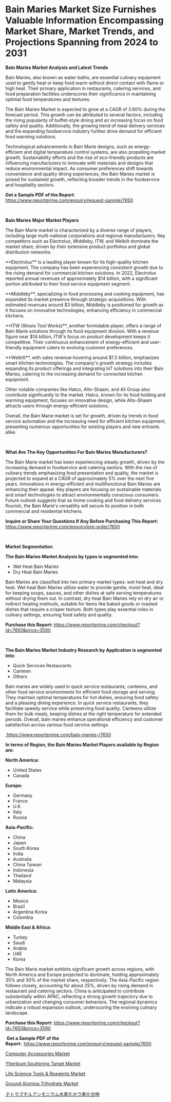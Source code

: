 <p><h1>Bain Maries Market Size Furnishes Valuable Information Encompassing Market Share, Market Trends, and Projections Spanning from 2024 to 2031</h1></p><p><strong>Bain Maries Market Analysis and Latest Trends</strong></p>
<p><p>Bain Maries, also known as water baths, are essential culinary equipment used to gently heat or keep food warm without direct contact with flame or high heat. Their primary application in restaurants, catering services, and food preparation facilities underscores their significance in maintaining optimal food temperatures and textures.</p><p>The Bain Maries Market is expected to grow at a CAGR of 3.60% during the forecast period. This growth can be attributed to several factors, including the rising popularity of buffet-style dining and an increasing focus on food safety and quality. Additionally, the growing trend of meal delivery services and the expanding foodservice industry further drive demand for efficient food warming solutions. </p><p>Technological advancements in Bain Marie designs, such as energy-efficient and digital temperature control systems, are also propelling market growth. Sustainability efforts and the rise of eco-friendly products are influencing manufacturers to innovate with materials and designs that reduce environmental impact. As consumer preferences shift towards convenience and quality dining experiences, the Bain Maries market is poised for sustained growth, reflecting broader trends in the foodservice and hospitality sectors.</p></p>
<p><strong>Get a Sample PDF of the Report:&nbsp;</strong> <a href="https://www.reportprime.com/enquiry/request-sample/7650">https://www.reportprime.com/enquiry/request-sample/7650</a></p>
<p>&nbsp;</p>
<p><strong>Bain Maries Major Market Players</strong></p>
<p><p>The Bain Marie market is characterized by a diverse range of players, including large multi-national corporations and regional manufacturers. Key competitors such as Electrolux, Middleby, ITW, and Welbilt dominate the market share, driven by their extensive product portfolios and global distribution networks.</p><p>**Electrolux** is a leading player known for its high-quality kitchen equipment. The company has been experiencing consistent growth due to the rising demand for commercial kitchen solutions. In 2022, Electrolux reported annual revenues of approximately $14 billion, with a significant portion attributed to their food service equipment segment.</p><p>**Middleby**, specializing in food processing and cooking equipment, has expanded its market presence through strategic acquisitions. With estimated revenues around $3 billion, Middleby is positioned for growth as it focuses on innovative technologies, enhancing efficiency in commercial kitchens.</p><p>**ITW (Illinois Tool Works)**, another formidable player, offers a range of Bain Marie solutions through its food equipment division. With a revenue figure near $14 billion, ITW's focus on product development keeps it competitive. Their continuous enhancement of energy-efficient and user-friendly equipment caters to evolving customer preferences.</p><p>**Welbilt**, with sales revenue hovering around $1.5 billion, emphasizes smart kitchen technologies. The company's growth strategy includes expanding its product offerings and integrating IoT solutions into their Bain Maries, catering to the increasing demand for connected kitchen equipment.</p><p>Other notable companies like Hatco, Alto-Shaam, and Ali Group also contribute significantly to the market. Hatco, known for its food holding and warming equipment, focuses on innovative design, while Alto-Shaam attracts users through energy-efficient solutions.</p><p>Overall, the Bain Marie market is set for growth, driven by trends in food service automation and the increasing need for efficient kitchen equipment, presenting numerous opportunities for existing players and new entrants alike.</p></p>
<p>&nbsp;</p>
<p><strong>What Are The Key Opportunities For Bain Maries Manufacturers?</strong></p>
<p><p>The Bain Marie market has been experiencing steady growth, driven by the increasing demand in foodservice and catering sectors. With the rise of culinary trends emphasizing food presentation and quality, the market is projected to expand at a CAGR of approximately 5% over the next five years. Innovations in energy-efficient and multifunctional Bain Maries are enhancing their appeal. Key players are focusing on sustainable materials and smart technologies to attract environmentally conscious consumers. Future outlook suggests that as home cooking and food delivery services flourish, the Bain Marie's versatility will secure its position in both commercial and residential kitchens.</p></p>
<p><strong>Inquire or Share Your Questions If Any Before Purchasing This Report:</strong> <a href="https://www.reportprime.com/enquiry/pre-order/7650">https://www.reportprime.com/enquiry/pre-order/7650</a></p>
<p>&nbsp;</p>
<p><strong>Market Segmentation</strong></p>
<p><strong>The Bain Maries Market Analysis by types is segmented into:</strong></p>
<p><ul><li>Wet Heat Bain Maries</li><li>Dry Heat Bain Maries</li></ul></p>
<p><p>Bain Maries are classified into two primary market types: wet heat and dry heat. Wet heat Bain Maries utilize water to provide gentle, moist heat, ideal for keeping soups, sauces, and other dishes at safe serving temperatures without drying them out. In contrast, dry heat Bain Maries rely on dry air or indirect heating methods, suitable for items like baked goods or roasted dishes that require a crisper texture. Both types play essential roles in culinary settings, ensuring food safety and quality.</p></p>
<p><strong>Purchase this Report:&nbsp;</strong><a href="https://www.reportprime.com/checkout?id=7650&price=3590">https://www.reportprime.com/checkout?id=7650&price=3590</a></p>
<p>&nbsp;</p>
<p><strong>The Bain Maries Market Industry Research by Application is segmented into:</strong></p>
<p><ul><li>Quick Services Restaurants</li><li>Canteen</li><li>Others</li></ul></p>
<p><p>Bain maries are widely used in quick service restaurants, canteens, and other food service environments for efficient food storage and serving. They maintain optimal temperatures for hot dishes, ensuring food safety and a pleasing dining experience. In quick service restaurants, they facilitate speedy service while preserving food quality. Canteens utilize them for bulk meals, keeping dishes at the right temperature for extended periods. Overall, bain maries enhance operational efficiency and customer satisfaction across various food service settings.</p></p>
<p><a href="https://www.reportprime.com/bain-maries-r7650">&nbsp;https://www.reportprime.com/bain-maries-r7650</a></p>
<p><strong>In terms of Region, the Bain Maries Market Players available by Region are:</strong></p>
<p>
    <p> <strong> North America: </strong>
        <ul>
            <li>United States</li>
            <li>Canada</li>
        </ul>
        </p> 
    <p> <strong> Europe: </strong>
        <ul>
            <li>Germany</li>
            <li>France</li>
            <li>U.K.</li>
            <li>Italy</li>
            <li>Russia</li>
        </ul>
        </p> 
    <p> <strong> Asia-Pacific: </strong>
        <ul>
            <li>China</li>
            <li>Japan</li>
            <li>South Korea</li>
            <li>India</li>
            <li>Australia</li>
            <li>China Taiwan</li>
            <li>Indonesia</li>
            <li>Thailand</li>
            <li>Malaysia</li>
        </ul>
        </p> 
    <p> <strong> Latin America: </strong>
        <ul>
            <li>Mexico</li>
            <li>Brazil</li>
            <li>Argentina Korea</li>
            <li>Colombia</li>
        </ul>
        </p> 
    <p> <strong> Middle East & Africa: </strong>
        <ul>
            <li>Turkey</li>
            <li>Saudi</li>
            <li>Arabia</li>
            <li>UAE</li>
            <li>Korea</li>
        </ul>
    </p>
    </p>
<p><p>The Bain Marie market exhibits significant growth across regions, with North America and Europe projected to dominate, holding approximately 35% and 30% of the market share, respectively. The Asia-Pacific region follows closely, accounting for about 25%, driven by rising demand in restaurant and catering sectors. China is anticipated to contribute substantially within APAC, reflecting a strong growth trajectory due to urbanization and changing consumer behaviors. The regional dynamics indicate a robust expansion outlook, underscoring the evolving culinary landscape.</p></p>
<p><strong>Purchase this Report: </strong><a href="https://www.reportprime.com/checkout?id=7650&price=3590">https://www.reportprime.com/checkout?id=7650&price=3590</a></p>
<p>&nbsp;<strong>Get a Sample PDF of the Report:&nbsp;&nbsp;</strong><a href="https://www.reportprime.com/enquiry/request-sample/7650">https://www.reportprime.com/enquiry/request-sample/7650</a></p>
<p><strong></strong></p>
<p><p><a href="https://www.linkedin.com/pulse/computer-accessories-market-evolution-global-trends-regional-qjf1e?trackingId=SehxhjeyQd2Xi1hj5V8KsQ%3D%3D">Computer Accessories Market</a></p><p><a href="https://www.linkedin.com/pulse/future-trajectory-ytterbium-sputtering-target-market-emerging-gagte?trackingId=l58GvwmwQMSngwpm6cmT%2Bw%3D%3D">Ytterbium Sputtering Target Market</a></p><p><a href="https://issuu.com/reportprime-2/docs/life-science-tools-reagents-market-_cf2a965585696f">Life Science Tools & Reagents Market</a></p><p><a href="https://medium.com/@maudeefields042024/what-are-the-current-and-future-prospects-for-the-ground-alumina-trihydrate-market-97b3726f84c8">Ground Alumina Trihydrate Market</a></p><p><a href="https://medium.com/@opalkilback2023/tetrabutylammonium-borohydride-market-%E3%81%AF-%E3%82%B3%E3%82%B9%E3%83%88%E7%AE%A1%E7%90%86%E3%81%A8%E5%8A%B9%E7%8E%87%E5%90%91%E4%B8%8A%E3%82%92%E5%84%AA%E5%85%88%E3%81%97%E3%81%BE%E3%81%99-%E3%81%95%E3%82%89%E3%81%AB-%E5%A0%B1%E5%91%8A%E6%9B%B8%E3%81%AF%E5%B8%82%E5%A0%B4%E3%81%AE%E9%9C%80%E8%A6%81%E9%9D%A2%E3%81%A8%E4%BE%9B%E7%B5%A6%E9%9D%A2%E3%81%AE%E4%B8%A1%E6%96%B9%E3%82%92%E3%82%AB%E3%83%90%E3%83%BC%E3%81%97%E3%81%A6%E3%81%84%E3%81%BE%E3%81%99-6e44e42ccae4">テトラブチルアンモニウム水素化ホウ素化合物</a></p></p>